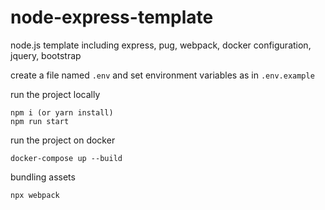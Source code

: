# node-express-template

node.js template including express, pug, webpack, docker configuration, jquery, bootstrap

create a file named ```.env``` and set environment variables as in ```.env.example```

run the project locally

```
npm i (or yarn install)
npm run start
```

run the project on docker

```
docker-compose up --build
```

bundling assets

```
npx webpack
```

